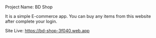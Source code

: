 Project Name: BD Shop

It is a simple E-commerce app. You can buy any items from this website after complete your login. 

Site Live: https://bd-shop-3f040.web.app